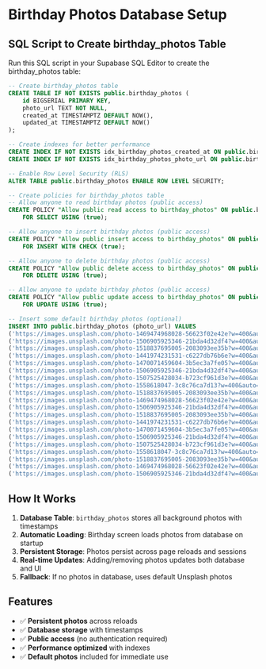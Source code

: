 # Birthday Photos Database Setup

## SQL Script to Create birthday_photos Table

Run this SQL script in your Supabase SQL Editor to create the birthday_photos table:

```sql
-- Create birthday_photos table
CREATE TABLE IF NOT EXISTS public.birthday_photos (
    id BIGSERIAL PRIMARY KEY,
    photo_url TEXT NOT NULL,
    created_at TIMESTAMPTZ DEFAULT NOW(),
    updated_at TIMESTAMPTZ DEFAULT NOW()
);

-- Create indexes for better performance
CREATE INDEX IF NOT EXISTS idx_birthday_photos_created_at ON public.birthday_photos(created_at);
CREATE INDEX IF NOT EXISTS idx_birthday_photos_photo_url ON public.birthday_photos(photo_url);

-- Enable Row Level Security (RLS)
ALTER TABLE public.birthday_photos ENABLE ROW LEVEL SECURITY;

-- Create policies for birthday_photos table
-- Allow anyone to read birthday photos (public access)
CREATE POLICY "Allow public read access to birthday_photos" ON public.birthday_photos
    FOR SELECT USING (true);

-- Allow anyone to insert birthday photos (public access)
CREATE POLICY "Allow public insert access to birthday_photos" ON public.birthday_photos
    FOR INSERT WITH CHECK (true);

-- Allow anyone to delete birthday photos (public access)
CREATE POLICY "Allow public delete access to birthday_photos" ON public.birthday_photos
    FOR DELETE USING (true);

-- Allow anyone to update birthday photos (public access)
CREATE POLICY "Allow public update access to birthday_photos" ON public.birthday_photos
    FOR UPDATE USING (true);

-- Insert some default birthday photos (optional)
INSERT INTO public.birthday_photos (photo_url) VALUES
('https://images.unsplash.com/photo-1469474968028-56623f02e42e?w=400&auto=format&fit=crop'),
('https://images.unsplash.com/photo-1506905925346-21bda4d32df4?w=400&auto=format&fit=crop'),
('https://images.unsplash.com/photo-1518837695005-2083093ee35b?w=400&auto=format&fit=crop'),
('https://images.unsplash.com/photo-1441974231531-c6227db76b6e?w=400&auto=format&fit=crop'),
('https://images.unsplash.com/photo-1470071459604-3b5ec3a7fe05?w=400&auto=format&fit=crop'),
('https://images.unsplash.com/photo-1506905925346-21bda4d32df4?w=400&auto=format&fit=crop'),
('https://images.unsplash.com/photo-1507525428034-b723cf961d3e?w=400&auto=format&fit=crop'),
('https://images.unsplash.com/photo-1558618047-3c8c76ca7d13?w=400&auto=format&fit=crop'),
('https://images.unsplash.com/photo-1518837695005-2083093ee35b?w=400&auto=format&fit=crop'),
('https://images.unsplash.com/photo-1469474968028-56623f02e42e?w=400&auto=format&fit=crop'),
('https://images.unsplash.com/photo-1506905925346-21bda4d32df4?w=400&auto=format&fit=crop'),
('https://images.unsplash.com/photo-1518837695005-2083093ee35b?w=400&auto=format&fit=crop'),
('https://images.unsplash.com/photo-1441974231531-c6227db76b6e?w=400&auto=format&fit=crop'),
('https://images.unsplash.com/photo-1470071459604-3b5ec3a7fe05?w=400&auto=format&fit=crop'),
('https://images.unsplash.com/photo-1506905925346-21bda4d32df4?w=400&auto=format&fit=crop'),
('https://images.unsplash.com/photo-1507525428034-b723cf961d3e?w=400&auto=format&fit=crop'),
('https://images.unsplash.com/photo-1558618047-3c8c76ca7d13?w=400&auto=format&fit=crop'),
('https://images.unsplash.com/photo-1518837695005-2083093ee35b?w=400&auto=format&fit=crop'),
('https://images.unsplash.com/photo-1469474968028-56623f02e42e?w=400&auto=format&fit=crop'),
('https://images.unsplash.com/photo-1506905925346-21bda4d32df4?w=400&auto=format&fit=crop');
```

## How It Works

1. **Database Table**: `birthday_photos` stores all background photos with timestamps
2. **Automatic Loading**: Birthday screen loads photos from database on startup
3. **Persistent Storage**: Photos persist across page reloads and sessions
4. **Real-time Updates**: Adding/removing photos updates both database and UI
5. **Fallback**: If no photos in database, uses default Unsplash photos

## Features

- ✅ **Persistent photos** across reloads
- ✅ **Database storage** with timestamps
- ✅ **Public access** (no authentication required)
- ✅ **Performance optimized** with indexes
- ✅ **Default photos** included for immediate use
